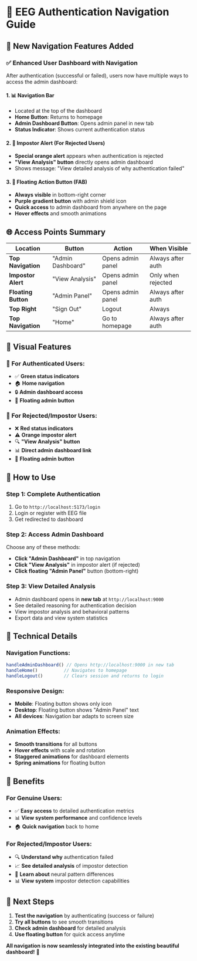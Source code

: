# 🧭 EEG Authentication Navigation Guide

## 🎯 New Navigation Features Added

### ✅ **Enhanced User Dashboard with Navigation**

After authentication (successful or failed), users now have multiple ways to access the admin dashboard:

#### **1. 📊 Navigation Bar**
- Located at the top of the dashboard
- **Home Button**: Returns to homepage
- **Admin Dashboard Button**: Opens admin panel in new tab
- **Status Indicator**: Shows current authentication status

#### **2. 🚨 Impostor Alert (For Rejected Users)**
- **Special orange alert** appears when authentication is rejected
- **"View Analysis" button** directly opens admin dashboard
- Shows message: "View detailed analysis of why authentication failed"

#### **3. 🎯 Floating Action Button (FAB)**
- **Always visible** in bottom-right corner
- **Purple gradient button** with admin shield icon
- **Quick access** to admin dashboard from anywhere on the page
- **Hover effects** and smooth animations

## 🌐 Access Points Summary

| Location | Button | Action | When Visible |
|----------|--------|--------|--------------|
| **Top Navigation** | "Admin Dashboard" | Opens admin panel | Always after auth |
| **Impostor Alert** | "View Analysis" | Opens admin panel | Only when rejected |
| **Floating Button** | "Admin Panel" | Opens admin panel | Always after auth |
| **Top Right** | "Sign Out" | Logout | Always |
| **Top Navigation** | "Home" | Go to homepage | Always after auth |

## 🎨 Visual Features

### **🎯 For Authenticated Users:**
- ✅ **Green status indicators**
- 🏠 **Home navigation**
- 🔒 **Admin dashboard access**
- 🎯 **Floating admin button**

### **🚨 For Rejected/Impostor Users:**
- ❌ **Red status indicators**
- ⚠️ **Orange impostor alert**
- 🔍 **"View Analysis" button**
- 📊 **Direct admin dashboard link**
- 🎯 **Floating admin button**

## 🚀 How to Use

### **Step 1: Complete Authentication**
1. Go to `http://localhost:5173/login`
2. Login or register with EEG file
3. Get redirected to dashboard

### **Step 2: Access Admin Dashboard**
Choose any of these methods:
- **Click "Admin Dashboard"** in top navigation
- **Click "View Analysis"** in impostor alert (if rejected)
- **Click floating "Admin Panel"** button (bottom-right)

### **Step 3: View Detailed Analysis**
- Admin dashboard opens in **new tab** at `http://localhost:9000`
- See detailed reasoning for authentication decision
- View impostor analysis and behavioral patterns
- Export data and view system statistics

## 🔧 Technical Details

### **Navigation Functions:**
```javascript
handleAdminDashboard() // Opens http://localhost:9000 in new tab
handleHome()          // Navigates to homepage
handleLogout()        // Clears session and returns to login
```

### **Responsive Design:**
- **Mobile**: Floating button shows only icon
- **Desktop**: Floating button shows "Admin Panel" text
- **All devices**: Navigation bar adapts to screen size

### **Animation Effects:**
- **Smooth transitions** for all buttons
- **Hover effects** with scale and rotation
- **Staggered animations** for dashboard elements
- **Spring animations** for floating button

## 🎯 Benefits

### **For Genuine Users:**
- ✅ **Easy access** to detailed authentication metrics
- 📊 **View system performance** and confidence levels
- 🏠 **Quick navigation** back to home

### **For Rejected/Impostor Users:**
- 🔍 **Understand why** authentication failed
- 📈 **See detailed analysis** of impostor detection
- 🧠 **Learn about** neural pattern differences
- 📊 **View system** impostor detection capabilities

## 🚀 Next Steps

1. **Test the navigation** by authenticating (success or failure)
2. **Try all buttons** to see smooth transitions
3. **Check admin dashboard** for detailed analysis
4. **Use floating button** for quick access anytime

**All navigation is now seamlessly integrated into the existing beautiful dashboard!** 🎉
